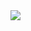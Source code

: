 <img src="[https://antimatter.vn/wp-content/uploads/2022/06/hinh-anh-dong-de-thuong.gif](https://cdn.brvn.vn/editor_news/2012/09/hinhanhdong2-ID367.gif)https://cdn.brvn.vn/editor_news/2012/09/hinhanhdong2-ID367.gif">
